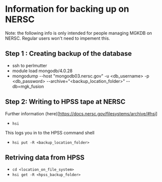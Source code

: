 # Information for backing up on NERSC
Note: the following info is only intended for people managing MGKDB on NERSC. Regular users won't need to impement this.


## Step 1 : Creating backup  of the database 
- ssh to perlmutter
- module load mongodb/4.0.28
- mongodump --host "mongodb03.nersc.gov" -u <db_username> -p <db_password> --archive="<backup_location_folder>" --db=mgk_fusion

## Step 2: Writing to HPSS tape at NERSC
Further information (here)[https://docs.nersc.gov/filesystems/archive/#hsi]
- ```hsi```

This logs you in to the HPSS command shell
- ```hsi put -R <backup_location_folder>```

## Retriving data from HPSS 
- ```cd <location_on_file_system>```
- ```hsi get -R <hpss_backup_folder>```

